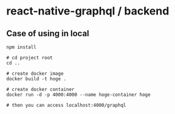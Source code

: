 # react-native-graphql / backend

## Case of using in local

```
npm install

# cd project root
cd ..

# create docker image
docker build -t hoge .

# create docker container
docker run -d -p 4000:4000 --name hoge-container hoge

# then you can access localhost:4000/graphql
```
